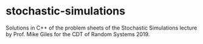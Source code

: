 # stochastic-simulations
Solutions in C++ of the problem sheets of the Stochastic Simulations lecture by Prof. Mike Giles for the CDT of Random Systems 2019.
